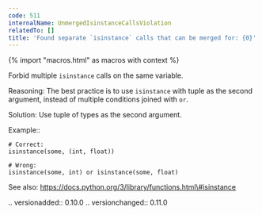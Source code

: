 ```yaml
---
code: 511
internalName: UnmergedIsinstanceCallsViolation
relatedTo: []
title: 'Found separate `isinstance` calls that can be merged for: {0}'
---
```


{% import "macros.html" as macros with context %}

Forbid multiple `isinstance` calls on the same variable.

Reasoning: The best practice is to use `isinstance` with tuple as the
second argument, instead of multiple conditions joined with `or`.

Solution: Use tuple of types as the second argument.

Example::

    # Correct:
    isinstance(some, (int, float))
    
    # Wrong:
    isinstance(some, int) or isinstance(some, float)

See also: https://docs.python.org/3/library/functions.html\#isinstance

.. versionadded:: 0.10.0 .. versionchanged:: 0.11.0